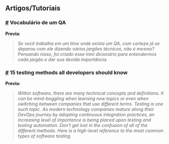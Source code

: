 ## Artigos/Tutoriais

### [#](https://brunopulis.com/vocabulario-qa/) Vocabulário de um QA

**Previa:**
>*Se você trabalha em um time onde exista um QA, com certeza já se deparou com ele dizendo vários jargões técnicos, não é mesmo?
Pensando nisso, foi criado esse mini dicionário para entendermos cada jargão e dar sua devida importância.*


### [#](https://circleci.com/blog/testing-methods-all-developers-should-know/) 15 testing methods all developers should know

**Previa:**
>*Within software, there are many technical concepts and definitions. It can be mind-boggling when learning new topics or even when switching between companies that use different terms.
Testing is one such topic . As modern technology companies mature along their DevOps journey by adopting continuous integration practices, an increasing level of importance is being placed upon testing and testing automation. Don’t get lost in the confusion of all of the different methods. Here is a high-level reference to the most common types of software testing.*
